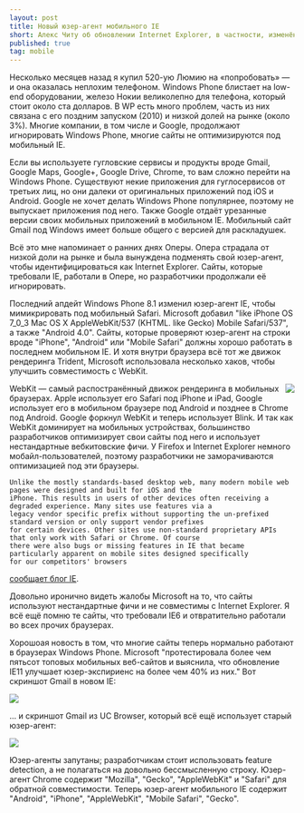 ```yaml
---
layout: post
title: Новый юзер-агент мобильного IE
short: Алекс Читу об обновлении Internet Explorer, в частности, изменённом User-Agent
published: true
tag: mobile
---
```

Несколько месяцев назад я купил 520-ую Люмию на &laquo;попробовать&raquo; &mdash; и она оказалась неплохим телефоном.
Windows Phone блистает на low-end оборудовании, железо Нокии великолепно для телефона, который стоит около ста долларов.
В WP есть много проблем, часть из них связана с его поздним запуском 
(<span title="#вернитемнемой2010 (хэштег редакции)">2010</span>) и низкой долей на рынке (около 3%).
Многие компании, в том числе и Google, продолжают игнорировать Windows Phone, многие сайты не оптимизируются под
мобильный IE.

Если вы используете гугловские сервисы и продукты вроде Gmail, Google Maps, Google+, Google Drive, Chrome, 
то вам сложно перейти на Windows Phone. Существуют некие приложения для гуглосервисов от третьих лиц, но они далеки
от оригинальных приложений под iOS и Android. Google не хочет делать Windows Phone популярнее, поэтому
не выпускает приложения под него. Также Google отдаёт урезанные версии своих мобильных приложений
в мобильном IE. Мобильный сайт Gmail под Windows имеет больше общего с версией для раскладушек.

Всё это мне напоминает о ранних днях Оперы. Опера страдала от низкой доли на рынке и была вынуждена подменять свой
юзер-агент, чтобы идентифицироваться как Internet Explorer. Сайты, которые требовали IE, работали в Опере, но разработчики продолжали её игнорировать.

Последний апдейт Windows Phone 8.1 изменил юзер-агент IE, чтобы мимикрировать под мобильный Safari. 
Microsoft добавил  "like iPhone OS 7_0_3 Mac OS X AppleWebKit/537 (KHTML. like Gecko) Mobile Safari/537", а также
"Android 4.0". Сайты, которые проверяют юзер-агент на строки вроде "iPhone", "Android" или "Mobile Safari" 
должны хорошо работать в последнем мобильном IE. И хотя внутри браузера всё тот же движок рендеринга Trident, 
Microsoft использовала несколько хаков, чтобы улучшить совместимость с WebKit.

<img style="float: right" src="http://1.bp.blogspot.com/-I9U5yRqEZyk/U-DARUaPh-I/AAAAAAAB-q8/uTQmBonII6U/s1600/windows-phone-user-agent.png">

WebKit &mdash; самый распостранённый движок рендеринга в мобильных браузерах. Apple использует его Safari под iPhone
и iPad, Google использует его в мобильном браузере под Android и позднее в Chrome под Android. Google форкнул WebKit
и теперь использует Blink. И так как WebKit доминирует на мобильных устройствах, большинство разработчиков оптимизирует
свои сайты под него и использует нестандартные вебкитовские фичи.
У Firefox и Internet Explorer немного мобайл-пользователей, поэтому разработчики не заморачиваются оптимизацией под
эти браузеры.

    Unlike the mostly standards-based desktop web, many modern mobile web pages were designed and built for iOS and the 
    iPhone. This results in users of other devices often receiving a degraded experience. Many sites use features via a 
    legacy vendor specific prefix without supporting the un-prefixed standard version or only support vendor prefixes 
    for certain devices. Other sites use non-standard proprietary APIs that only work with Safari or Chrome. Of course 
    there were also bugs or missing features in IE that became particularly apparent on mobile sites designed specifically
    for our competitors' browsers
  [сообщает блог IE](http://blogs.msdn.com/b/ie/archive/2014/07/31/the-mobile-web-should-just-work-for-everyone.aspx).

Довольно иронично видеть жалобы Microsoft на то, что сайты используют нестандартные фичи и не совместимы с Internet
Explorer. Я всё ещё помню те сайты, что требовали IE6 и отвратительно работали во всех прочих браузерах.

Хорошоая новость в том, что многие сайты теперь нормально работают в браузерах Windows Phone. Microsoft 
"протестировала более чем пятьсот топовых мобильных веб-сайтов и выяснила, что обновление IE11 улучшает юзер-экспириенс
на более чем 40% из них." Вот скриншот Gmail в новом IE:

<img src="http://4.bp.blogspot.com/-4TDwHGj7amc/U-DARfycliI/AAAAAAAB-q4/P8I0IbJZM_w/s1600/windows-phone-gmail.png">

... и скриншот Gmail из UC Browser, который всё ещё использует старый юзер-агент:

<img src="http://3.bp.blogspot.com/-uWqf2kqI8JE/U-DTmqZJsGI/AAAAAAAB-rg/a1yDCAka8U4/s1600/windows-phone-gmail-2.png">

Юзер-агенты запутаны; разработчикам стоит использовать feature detection, а не полагаться на довольно бессмысленную строку.
Юзер-агент Chrome содержит "Mozilla", "Gecko", "AppleWebKit" и "Safari" для обратной совместимости. Теперь юзер-агент
мобильного IE содержит "Android", "iPhone", "AppleWebKit", "Mobile Safari", "Gecko". 
